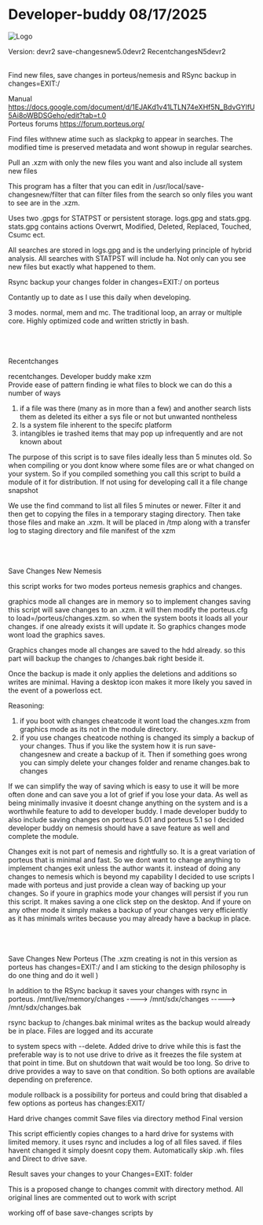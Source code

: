 # Developer-buddy                                       08/17/2025

![Logo](https://i.imgur.com/QVWc23x.jpeg)





Version: devr2                save-changesnew5.0devr2         RecentchangesN5devr2 <br><br>

Find new files, save changes in porteus/nemesis and RSync backup in changes=EXIT:/

Manual
https://docs.google.com/document/d/1EJAKd1v41LTLN74eXHf5N_BdvGYlfU5Ai8oWBDSGeho/edit?tab=t.0  
Porteus forums
https://forum.porteus.org/


Find files withnew atime such as slackpkg to appear in searches. The modified time is preserved metadata and wont showup in regular searches.

Pull an .xzm with only the new files you want and also include all system new files

This program has a filter that you can edit in /usr/local/save-changesnew/filter that can filter files from the search so only files you want to see are in the .xzm.

Uses two .gpgs for STATPST or persistent storage. logs.gpg and stats.gpg. stats.gpg contains actions Overwrt, Modified, Deleted, Replaced, Touched, Csumc ect.

All searches are stored in logs.gpg and is the underlying principle of hybrid analysis. All searches with STATPST will include ha. Not only can you see new files but 
exactly what happened to them.

Rsync backup your changes folder in changes=EXIT:/ on porteus

Contantly up to date as I use this daily when developing.

3 modes. normal, mem and mc. The traditional loop, an array or multiple core. Highly optimized code and written strictly in bash. <BR><BR><BR><BR>





  Recentchanges

   recentchanges. Developer buddy      make xzm     
   Provide ease of pattern finding ie what files to block we can do this a number of ways
   1) if a file was there (many as in more than a few) and another search lists them as deleted its either a sys file or not but unwanted nontheless
   2) Is a system file inherent to the specifc platform
   3) intangibles ie trashed items that may pop up infrequently and are not known about

  The purpose of this script is to save files ideally less than 5 minutes old. So when compiling or you dont know where some files are
or what changed on your system. So if you compiled something you call this script to build a module of it for distribution.
  If not using for developing call it a file change snapshot

We use the find command to list all files 5 minutes or newer. Filter it and then get to copying the files in a temporary staging directory.
Then take those files and make an .xzm. It will be placed in   /tmp  along with a transfer log to staging directory and file manifest of the xzm  <BR><BR><BR><BR>







  Save Changes New        Nemesis

   this script works for two modes porteus nemesis graphics and changes.        

   graphics mode all changes are in memory so to implement changes saving this script will save changes to an .xzm. it will then modify the porteus.cfg
   to load=/porteus/changes.xzm. so when the system boots it loads all your changes. if one already exists it will update it. So graphics changes mode wont
	load the graphics saves.

   Graphics changes mode all changes are saved to the hdd already. so this part will backup the changes to /changes.bak right beside it.

   Once the backup is made it only applies the deletions and additions so writes are minimal. Having a desktop icon makes it more likely you saved in the event 
   of a powerloss ect.

   Reasoning:
   1. if you boot with changes cheatcode it wont load the changes.xzm from graphics mode as its not in the module directory.
   2. if you use changes cheatcode nothing is changed its simply a backup of your changes. Thus if you like the system how it is run save-changesnew and create a backup of it.
   Then if something goes wrong you can simply delete your changes folder and rename changes.bak to changes

   If we can simplify the way of saving which is easy to use it will be more often done and can save you a lot of grief if you lose your data. As well as being minimally invasive it doesnt
   change anything on the system and is a worthwhile feature to add to developer buddy. I made developer buddy to also include saving changes on porteus 5.01 and porteus 5.1 so I decided
   developer buddy on nemesis should have a save feature as well and complete the module.

   Changes exit is not part of nemesis and rightfully so. It is a great variation of porteus that is minimal and fast. So we dont want to change anything to implement changes exit unless the author
   wants it. instead of doing any changes to nemesis which is beyond my capability I decided to use scripts I made with porteus and just provide a clean way of backing up your changes. So
   if youre in graphics mode your changes will persist if you run this script. It makes saving a one click step on the desktop. And if youre on any other mode it simply makes a backup of your changes very
   efficiently as it has minimals writes because you may already have a backup in place. <BR><BR><BR><BR>


   Save Changes New            Porteus                              (The .xzm creating is not in this version as porteus has changes=EXIT:/ and I am sticking to the design philosophy is do one thing and do it well   )

In addition to the RSync backup it saves your changes with rsync in porteus.       /mnt/live/memory/changes ---->   /mnt/sdx/changes    -----> /mnt/sdx/changes.bak

 rsync backup to /changes.bak minimal writes as the backup would already be in place. Files are logged and its accurate
 
 to system specs with --delete. Added drive to drive while this is fast the preferable way is to not use drive to drive
 as it freezes the file system at that point in time. But on shutdown that wait would be too long. So drive to drive provides
 a way to save on that condition. So both options are available depending on preference.

 module rollback is a possibility for porteus and could bring that disabled a few options as porteus has changes:EXIT/

 Hard drive changes commit   Save files via directory method    Final version 

 This script efficiently copies changes to a hard drive for systems with limited memory.
 it uses rsync and includes a log of all files saved. if files havent changed it simply 
 doesnt copy them. Automatically skip .wh.  files and  Direct to drive save.

 Result saves your changes to your Changes=EXIT:  folder

 This is a proposed change to changes commit with directory method. All original lines are commented out to work with script

 working off of base save-changes scripts by

